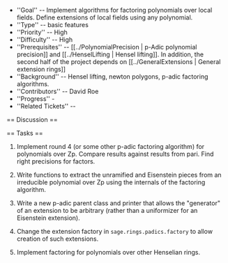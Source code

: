  * ''Goal'' -- Implement algorithms for factoring polynomials over local fields.  Define extensions of local fields using any polynomial.
 * ''Type'' -- basic features
 * ''Priority'' -- High
 * ''Difficulty'' -- High
 * ''Prerequisites'' -- [[../PolynomialPrecision | p-Adic polynomial precision]] and [[../HenselLifting | Hensel lifting]].  In addition, the second half of the project depends on [[../GeneralExtensions | General extension rings]]
 * ''Background'' -- Hensel lifting, newton polygons, p-adic factoring algorithms.
 * ''Contributors'' -- David Roe
 * ''Progress'' - 
 * ''Related Tickets'' -- 

== Discussion ==

== Tasks ==

 1. Implement round 4 (or some other p-adic factoring algorithm) for polynomials over Zp.  Compare results against results from pari.  Find right precisions for factors.

 1. Write functions to extract the unramified and Eisenstein pieces from an irreducible polynomial over Zp using the internals of the factoring algorithm.

 1. Write a new p-adic parent class and printer that allows the "generator" of an extension to be arbitrary (rather than a uniformizer for an Eisenstein extension).

 1. Change the extension factory in `sage.rings.padics.factory` to allow creation of such extensions.

 1. Implement factoring for polynomials over other Henselian rings.
